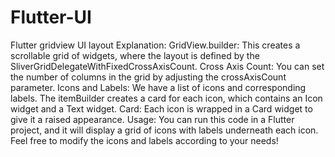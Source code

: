 # Flutter-UI
Flutter gridview UI layout
Explanation:
GridView.builder: This creates a scrollable grid of widgets, where the layout is defined by the SliverGridDelegateWithFixedCrossAxisCount.
Cross Axis Count: You can set the number of columns in the grid by adjusting the crossAxisCount parameter.
Icons and Labels: We have a list of icons and corresponding labels. The itemBuilder creates a card for each icon, which contains an Icon widget and a Text widget.
Card: Each icon is wrapped in a Card widget to give it a raised appearance.
Usage:
You can run this code in a Flutter project, and it will display a grid of icons with labels underneath each icon. Feel free to modify the icons and labels according to your needs!
